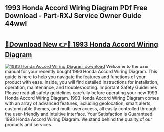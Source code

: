 ## 1993 Honda Accord Wiring Diagram PDf Free Download - Part-RXJ Service Owner Guide 44wwI

# <h2><a href="http://dfsk031.blite.top/?on=1993+Honda+Accord+Wiring+Diagram">🔗Download New 👉🔴 1993 Honda Accord Wiring Diagram</a></h2>

[![1993 Honda Accord Wiring Diagram download](https://i.imgur.com/lujVjoI.png)](http://dfsk031.blite.top/?on=1993+Honda+Accord+Wiring+Diagram)
Welcome to the user manual for your recently bought 1993 Honda Accord Wiring Diagram. This guide is here to help you navigate the features and functions of your product with ease. Inside, you will find detailed instructions for installation, operation, maintenance, and troubleshooting. Important Safety Guidelines Please read all safety guidelines carefully before operating your new 1993 Honda Accord Wiring Diagram. 1993 Honda Accord Wiring Diagram comes with an array of advanced features, including geolocation, smart alerts, customizable themes, and multi-user access, all easily controlled through the user-friendly and intuitive interface. Your Satisfaction is Guaranteed 1993 Honda Accord Wiring Diagram. We stand behind the quality of our products and services.
